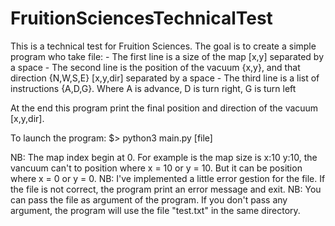 # FruitionSciencesTechnicalTest

This is a technical test for Fruition Sciences. The goal is to create a simple program who take file:
    - The first line is a size of the map [x,y] separated by a space
    - The second line is the position of the vacuum {x,y}, and that direction {N,W,S,E} [x,y,dir] separated by a space
    - The third line is a list of instructions {A,D,G}. Where A is advance, D is turn right, G is turn left

At the end this program print the final position and direction of the vacuum [x,y,dir].

To launch the program:
    $> python3 main.py [file]

NB: The map index begin at 0. For example is the map size is x:10 y:10, the vancuum can't to position where x = 10 or y = 10. But it can be position where x = 0 or y = 0.
NB: I've implemented a little error gestion for the file. If the file is not correct, the program print an error message and exit.
NB: You can pass the file as argument of the program. If you don't pass any argument, the program will use the file "test.txt" in the same directory.

